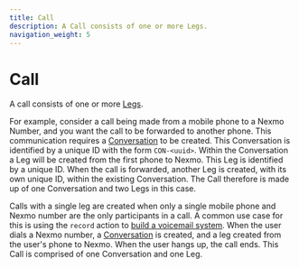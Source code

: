 ```yaml
---
title: Call
description: A Call consists of one or more Legs.
navigation_weight: 5
---
```


# Call

A call consists of one or more [Legs](/conversation/concepts/leg).

For example, consider a call being made from a mobile phone to a Nexmo Number, and you want the call to be forwarded to another phone. This communication requires a [Conversation](/conversation/concepts/conversation) to be created. This Conversation is identified by a unique ID with the form `CON-<uuid>`. Within the Conversation a Leg will be created from the first phone to Nexmo. This Leg is identified by a unique ID. When the call is forwarded, another Leg is created, with its own unique ID, within the existing Conversation. The Call therefore is made up of one Conversation and two Legs in this case.

Calls with a single leg are created when only a single mobile phone and Nexmo number are the only participants in a call. A common use case for this is using the `record` action to [build a voicemail system](/voice/voice-api/code-snippets/record-a-message). When the user dials a Nexmo number, a [Conversation](/conversation/concepts/conversation) is created, and a leg created from the user's phone to Nexmo. When the user hangs up, the call ends. This Call is comprised of one Conversation and one Leg.
